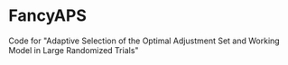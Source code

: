 # FancyAPS
Code for "Adaptive Selection of the Optimal Adjustment Set and  Working Model in Large Randomized Trials"
